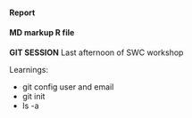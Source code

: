 #### Report
#### MD markup R file 
**GIT SESSION**
Last afternoon of SWC workshop  

Learnings:
* git config user and email 
* git init
* ls -a
